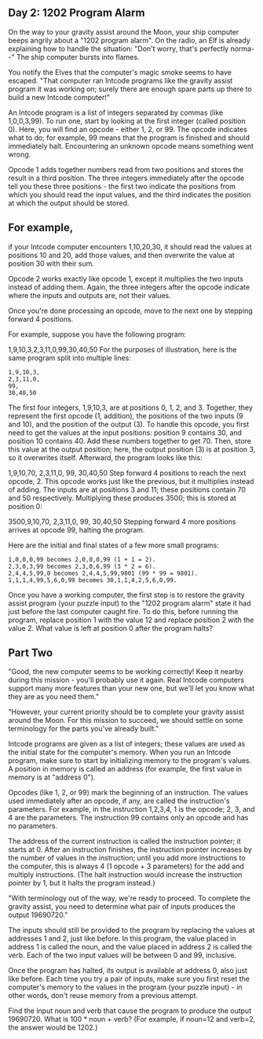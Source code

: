 ## Day 2: 1202 Program Alarm

On the way to your gravity assist around the Moon, your ship computer beeps
angrily about a "1202 program alarm". On the radio, an Elf is already explaining
how to handle the situation: "Don't worry, that's perfectly norma--" The ship
computer bursts into flames.

You notify the Elves that the computer's magic smoke seems to have escaped.
"That computer ran Intcode programs like the gravity assist program it was
working on; surely there are enough spare parts up there to build a new Intcode
computer!"

An Intcode program is a list of integers separated by commas (like 1,0,0,3,99).
To run one, start by looking at the first integer (called position 0). Here, you
will find an opcode - either 1, 2, or 99. The opcode indicates what to do; for
example, 99 means that the program is finished and should immediately halt.
Encountering an unknown opcode means something went wrong.

Opcode 1 adds together numbers read from two positions and stores the result in
a third position. The three integers immediately after the opcode tell you these
three positions - the first two indicate the positions from which you should
read the input values, and the third indicates the position at which the output
should be stored.

## For example,

if your Intcode computer encounters 1,10,20,30, it should read the values at
positions 10 and 20, add those values, and then overwrite the value at position
30 with their sum.

Opcode 2 works exactly like opcode 1, except it multiplies the two inputs
instead of adding them. Again, the three integers after the opcode indicate
where the inputs and outputs are, not their values.

Once you're done processing an opcode, move to the next one by stepping forward
4 positions.

For example, suppose you have the following program:

1,9,10,3,2,3,11,0,99,30,40,50 For the purposes of illustration, here is the same
program split into multiple lines:

```
1,9,10,3,
2,3,11,0,
99,
30,40,50
```

The first four integers, 1,9,10,3, are at positions 0, 1, 2, and 3. Together,
they represent the first opcode (1, addition), the positions of the two inputs
(9 and 10), and the position of the output (3). To handle this opcode, you first
need to get the values at the input positions: position 9 contains 30, and
position 10 contains 40. Add these numbers together to get 70. Then, store this
value at the output position; here, the output position (3) is at position 3, so
it overwrites itself. Afterward, the program looks like this:

1,9,10,70, 2,3,11,0, 99, 30,40,50 Step forward 4 positions to reach the next
opcode, 2. This opcode works just like the previous, but it multiplies instead
of adding. The inputs are at positions 3 and 11; these positions contain 70 and
50 respectively. Multiplying these produces 3500; this is stored at position 0:

3500,9,10,70, 2,3,11,0, 99, 30,40,50 Stepping forward 4 more positions arrives
at opcode 99, halting the program.

Here are the initial and final states of a few more small programs:

```
1,0,0,0,99 becomes 2,0,0,0,99 (1 + 1 = 2).
2,3,0,3,99 becomes 2,3,0,6,99 (3 * 2 = 6).
2,4,4,5,99,0 becomes 2,4,4,5,99,9801 (99 * 99 = 9801).
1,1,1,4,99,5,6,0,99 becomes 30,1,1,4,2,5,6,0,99.
```

Once you have a working computer, the first step is to restore the gravity
assist program (your puzzle input) to the "1202 program alarm" state it had just
before the last computer caught fire. To do this, before running the program,
replace position 1 with the value 12 and replace position 2 with the value 2.
What value is left at position 0 after the program halts?

## Part Two

"Good, the new computer seems to be working correctly! Keep it nearby during
this mission - you'll probably use it again. Real Intcode computers support many
more features than your new one, but we'll let you know what they are as you
need them."

"However, your current priority should be to complete your gravity assist around
the Moon. For this mission to succeed, we should settle on some terminology for
the parts you've already built."

Intcode programs are given as a list of integers; these values are used as the
initial state for the computer's memory. When you run an Intcode program, make
sure to start by initializing memory to the program's values. A position in
memory is called an address (for example, the first value in memory is at
"address 0").

Opcodes (like 1, 2, or 99) mark the beginning of an instruction. The values used
immediately after an opcode, if any, are called the instruction's parameters.
For example, in the instruction 1,2,3,4, 1 is the opcode; 2, 3, and 4 are the
parameters. The instruction 99 contains only an opcode and has no parameters.

The address of the current instruction is called the instruction pointer; it
starts at 0. After an instruction finishes, the instruction pointer increases by
the number of values in the instruction; until you add more instructions to the
computer, this is always 4 (1 opcode + 3 parameters) for the add and multiply
instructions. (The halt instruction would increase the instruction pointer by 1,
but it halts the program instead.)

"With terminology out of the way, we're ready to proceed. To complete the
gravity assist, you need to determine what pair of inputs produces the output
19690720."

The inputs should still be provided to the program by replacing the values at
addresses 1 and 2, just like before. In this program, the value placed in
address 1 is called the noun, and the value placed in address 2 is called the
verb. Each of the two input values will be between 0 and 99, inclusive.

Once the program has halted, its output is available at address 0, also just
like before. Each time you try a pair of inputs, make sure you first reset the
computer's memory to the values in the program (your puzzle input) - in other
words, don't reuse memory from a previous attempt.

Find the input noun and verb that cause the program to produce the
output 19690720. What is 100 * noun + verb? (For example, if noun=12 and verb=2,
the answer would be 1202.)
